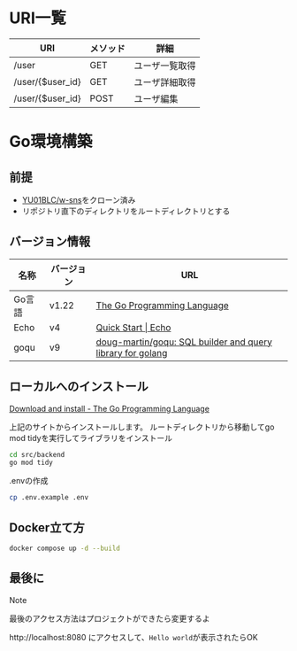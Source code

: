 # URI一覧

| URI | メソッド | 詳細 |
| - | - | - |
| /user | GET | ユーザ一覧取得 |
| /user/{$user_id} | GET | ユーザ詳細取得 |
| /user/{$user_id} | POST | ユーザ編集 |

# Go環境構築

## 前提

* [YU01BLC/w-sns](https://github.com/YU01BLC/w-sns)をクローン済み
* リポジトリ直下のディレクトリをルートディレクトリとする

## バージョン情報

| 名称 | バージョン | URL |
| - | - | - |
| Go言語 | v1.22 | [The Go Programming Language](https://go.dev/) |
| Echo | v4 | [Quick Start &#124; Echo](https://echo.labstack.com/docs/quick-start) |
| goqu | v9 | [doug-martin/goqu: SQL builder and query library for golang](https://github.com/doug-martin/goqu) |

## ローカルへのインストール

[Download and install - The Go Programming Language](https://go.dev/doc/install)

上記のサイトからインストールします。
ルートディレクトリから移動してgo mod tidyを実行してライブラリをインストール

```bash
cd src/backend
go mod tidy
```

.envの作成

```bash
cp .env.example .env
```


## Docker立て方

```bash
docker compose up -d --build
```

## 最後に

> [!NOTE]
> 最後のアクセス方法はプロジェクトができたら変更するよ

http://localhost:8080 にアクセスして、`Hello world`が表示されたらOK
